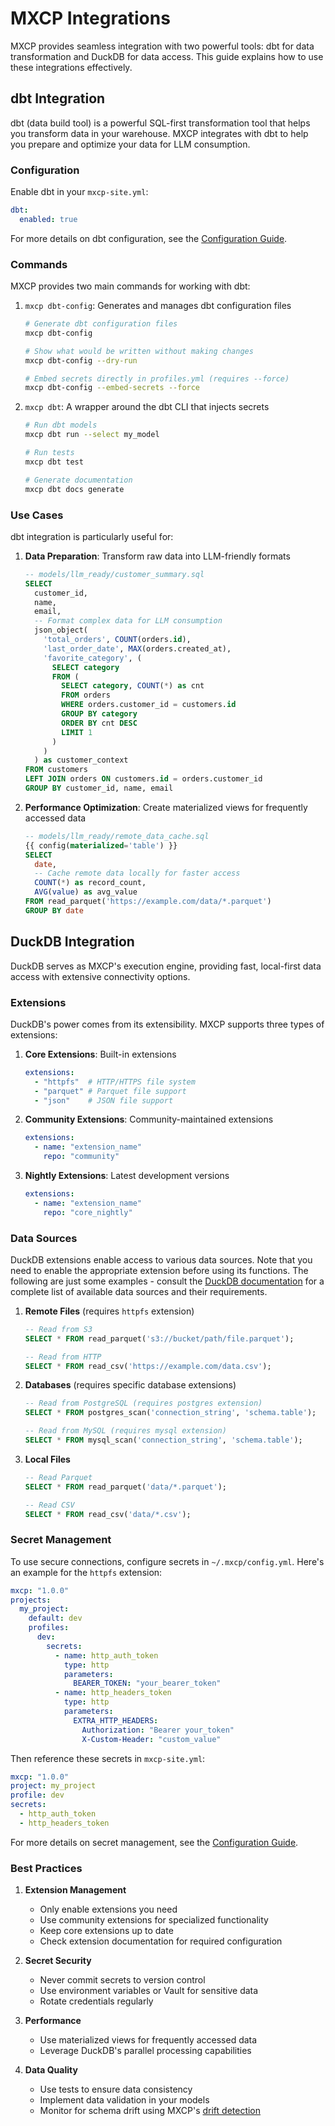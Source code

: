 # MXCP Integrations

MXCP provides seamless integration with two powerful tools: dbt for data transformation and DuckDB for data access. This guide explains how to use these integrations effectively.

## dbt Integration

dbt (data build tool) is a powerful SQL-first transformation tool that helps you transform data in your warehouse. MXCP integrates with dbt to help you prepare and optimize your data for LLM consumption.

### Configuration

Enable dbt in your `mxcp-site.yml`:

```yaml
dbt:
  enabled: true
```

For more details on dbt configuration, see the [Configuration Guide](configuration.md#dbt-integration).

### Commands

MXCP provides two main commands for working with dbt:

1. `mxcp dbt-config`: Generates and manages dbt configuration files
   ```bash
   # Generate dbt configuration files
   mxcp dbt-config
   
   # Show what would be written without making changes
   mxcp dbt-config --dry-run
   
   # Embed secrets directly in profiles.yml (requires --force)
   mxcp dbt-config --embed-secrets --force
   ```

2. `mxcp dbt`: A wrapper around the dbt CLI that injects secrets
   ```bash
   # Run dbt models
   mxcp dbt run --select my_model
   
   # Run tests
   mxcp dbt test
   
   # Generate documentation
   mxcp dbt docs generate
   ```

### Use Cases

dbt integration is particularly useful for:

1. **Data Preparation**: Transform raw data into LLM-friendly formats
   ```sql
   -- models/llm_ready/customer_summary.sql
   SELECT 
     customer_id,
     name,
     email,
     -- Format complex data for LLM consumption
     json_object(
       'total_orders', COUNT(orders.id),
       'last_order_date', MAX(orders.created_at),
       'favorite_category', (
         SELECT category
         FROM (
           SELECT category, COUNT(*) as cnt
           FROM orders
           WHERE orders.customer_id = customers.id
           GROUP BY category
           ORDER BY cnt DESC
           LIMIT 1
         )
       )
     ) as customer_context
   FROM customers
   LEFT JOIN orders ON customers.id = orders.customer_id
   GROUP BY customer_id, name, email
   ```

2. **Performance Optimization**: Create materialized views for frequently accessed data
   ```sql
   -- models/llm_ready/remote_data_cache.sql
   {{ config(materialized='table') }}
   SELECT 
     date,
     -- Cache remote data locally for faster access
     COUNT(*) as record_count,
     AVG(value) as avg_value
   FROM read_parquet('https://example.com/data/*.parquet')
   GROUP BY date
   ```

## DuckDB Integration

DuckDB serves as MXCP's execution engine, providing fast, local-first data access with extensive connectivity options.

### Extensions

DuckDB's power comes from its extensibility. MXCP supports three types of extensions:

1. **Core Extensions**: Built-in extensions
   ```yaml
   extensions:
     - "httpfs"  # HTTP/HTTPS file system
     - "parquet" # Parquet file support
     - "json"    # JSON file support
   ```

2. **Community Extensions**: Community-maintained extensions
   ```yaml
   extensions:
     - name: "extension_name"
       repo: "community"
   ```

3. **Nightly Extensions**: Latest development versions
   ```yaml
   extensions:
     - name: "extension_name"
       repo: "core_nightly"
   ```

### Data Sources

DuckDB extensions enable access to various data sources. Note that you need to enable the appropriate extension before using its functions. The following are just some examples - consult the [DuckDB documentation](https://duckdb.org/docs/extensions/overview) for a complete list of available data sources and their requirements.

1. **Remote Files** (requires `httpfs` extension)
   ```sql
   -- Read from S3
   SELECT * FROM read_parquet('s3://bucket/path/file.parquet');
   
   -- Read from HTTP
   SELECT * FROM read_csv('https://example.com/data.csv');
   ```

2. **Databases** (requires specific database extensions)
   ```sql
   -- Read from PostgreSQL (requires postgres extension)
   SELECT * FROM postgres_scan('connection_string', 'schema.table');
   
   -- Read from MySQL (requires mysql extension)
   SELECT * FROM mysql_scan('connection_string', 'schema.table');
   ```

3. **Local Files**
   ```sql
   -- Read Parquet
   SELECT * FROM read_parquet('data/*.parquet');
   
   -- Read CSV
   SELECT * FROM read_csv('data/*.csv');
   ```

### Secret Management

To use secure connections, configure secrets in `~/.mxcp/config.yml`. Here's an example for the `httpfs` extension:

```yaml
mxcp: "1.0.0"
projects:
  my_project:
    default: dev
    profiles:
      dev:
        secrets:
          - name: http_auth_token
            type: http
            parameters:
              BEARER_TOKEN: "your_bearer_token"
          - name: http_headers_token
            type: http
            parameters:
              EXTRA_HTTP_HEADERS:
                Authorization: "Bearer your_token"
                X-Custom-Header: "custom_value"
```

Then reference these secrets in `mxcp-site.yml`:

```yaml
mxcp: "1.0.0"
project: my_project
profile: dev
secrets:
  - http_auth_token
  - http_headers_token
```

For more details on secret management, see the [Configuration Guide](configuration.md#secrets).

### Best Practices

1. **Extension Management**
   - Only enable extensions you need
   - Use community extensions for specialized functionality
   - Keep core extensions up to date
   - Check extension documentation for required configuration

2. **Secret Security**
   - Never commit secrets to version control
   - Use environment variables or Vault for sensitive data
   - Rotate credentials regularly

3. **Performance**
   - Use materialized views for frequently accessed data
   - Leverage DuckDB's parallel processing capabilities

4. **Data Quality**
   - Use tests to ensure data consistency
   - Implement data validation in your models
   - Monitor for schema drift using MXCP's [drift detection](drift-detection.md) 